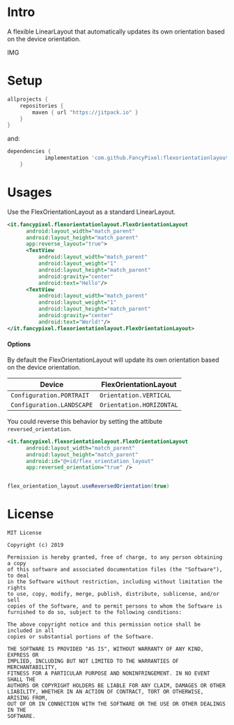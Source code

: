 # Intro
A flexible LinearLayout that automatically updates its own orientation based on the device orientation.

IMG

# Setup

```gradle
allprojects {
    repositories {
        maven { url "https://jitpack.io" }
    }
}
```
and:

```gradle
dependencies {
	        implementation 'com.github.FancyPixel:flexorientationlayout:0.1.0'
	}
```


# Usages
Use the FlexOrientationLayout as a standard LinearLayout.
```xml
<it.fancypixel.flexorientationlayout.FlexOrientationLayout
      android:layout_width="match_parent"
      android:layout_height="match_parent"
      app:reverse_layout="true">
      <TextView
          android:layout_width="match_parent"
          android:layout_weight="1"
          android:layout_height="match_parent"
          android:gravity="center"
          android:text="Hello"/>
      <TextView
          android:layout_width="match_parent"
          android:layout_weight="1"
          android:layout_height="match_parent"
          android:gravity="center"
          android:text="World!"/>
</it.fancypixel.flexorientationlayout.FlexOrientationLayout>

```


#### Options

By default the FlexOrientationLayout will update its own orientation based on the device orientation.

| Device                        | FlexOrientationLayout     |
| ----------------------------- | ------------------------- |
| `Configuration.PORTRAIT`      | `Orientation.VERTICAL`    |
| `Configuration.LANDSCAPE`     | `Orientation.HORIZONTAL`  |

You could reverse this behavior by setting the attibute `reversed_orientation`.

```xml
<it.fancypixel.flexorientationlayout.FlexOrientationLayout
      android:layout_width="match_parent"
      android:layout_height="match_parent"
      android:id="@+id/flex_orientation_layout"
      app:reversed_orientation="true" />
```

```java        

flex_orientation_layout.useReversedOrientation(true)


```

# License

    MIT License

    Copyright (c) 2019

    Permission is hereby granted, free of charge, to any person obtaining a copy
    of this software and associated documentation files (the "Software"), to deal
    in the Software without restriction, including without limitation the rights
    to use, copy, modify, merge, publish, distribute, sublicense, and/or sell
    copies of the Software, and to permit persons to whom the Software is
    furnished to do so, subject to the following conditions:

    The above copyright notice and this permission notice shall be included in all
    copies or substantial portions of the Software.

    THE SOFTWARE IS PROVIDED "AS IS", WITHOUT WARRANTY OF ANY KIND, EXPRESS OR
    IMPLIED, INCLUDING BUT NOT LIMITED TO THE WARRANTIES OF MERCHANTABILITY,
    FITNESS FOR A PARTICULAR PURPOSE AND NONINFRINGEMENT. IN NO EVENT SHALL THE
    AUTHORS OR COPYRIGHT HOLDERS BE LIABLE FOR ANY CLAIM, DAMAGES OR OTHER
    LIABILITY, WHETHER IN AN ACTION OF CONTRACT, TORT OR OTHERWISE, ARISING FROM,
    OUT OF OR IN CONNECTION WITH THE SOFTWARE OR THE USE OR OTHER DEALINGS IN THE
    SOFTWARE.
